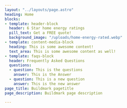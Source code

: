 ```yaml
---
layout: "../layouts/page.astro"
heading: Home
blocks:
- template: header-block
  header: 6 Star home energy ratings
  pill_text: Get a FREE quote!
  background_image: "/uploads/home-energy-rated.webp"
- template: content-media-block
  heading: This is some awesome content!
  text_area: This is some awesome content as well!
- template: faqs-block
  header: Frequently Asked Questions
  questions:
  - question: This is the questions
    answer: This is the Answer
  - question: This is a new question
    answer: This is the new answer
page_title: Buildmark pagetitle
page_description: Buildmark page description

---
```

